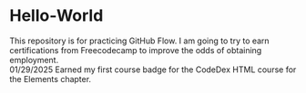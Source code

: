 # Hello-World
This repository is for practicing GitHub Flow.
I am going to try to earn certifications from Freecodecamp to improve the odds of obtaining employment.
<br>01/29/2025 Earned my first course badge for the CodeDex HTML course for the Elements chapter.
